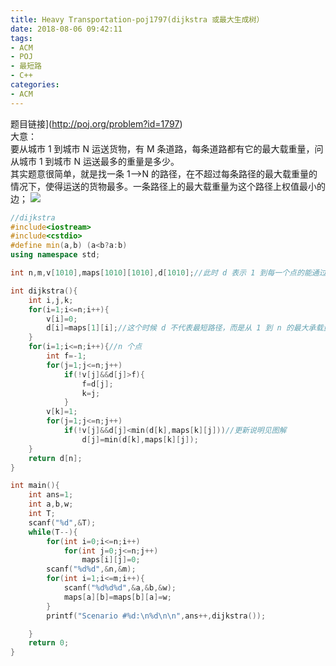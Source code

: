 ```yaml
---
title: Heavy Transportation-poj1797(dijkstra 或最大生成树）
date: 2018-08-06 09:42:11
tags:
- ACM
- POJ
- 最短路
- C++
categories:
- ACM
---
```


题目链接](http://poj.org/problem?id=1797)  
大意：  
要从城市 1 到城市 N 运送货物，有 M 条道路，每条道路都有它的最大载重量，问从城市 1 到城市 N 运送最多的重量是多少。  
其实题意很简单，就是找一条 1-->N 的路径，在不超过每条路径的最大载重量的情况下，使得运送的货物最多。一条路径上的最大载重量为这个路径上权值最小的边；
![](images/更新。jpg)

<!--more-->
```cpp
//dijkstra
#include<iostream>
#include<cstdio>
#define min(a,b) (a<b?a:b)
using namespace std;

int n,m,v[1010],maps[1010][1010],d[1010];//此时 d 表示 1 到每一个点的能通过的最大的重量

int dijkstra(){
    int i,j,k;
    for(i=1;i<=n;i++){
        v[i]=0;
        d[i]=maps[1][i];//这个时候 d 不代表最短路径，而是从 1 到 n 的最大承载量
    }
    for(i=1;i<=n;i++){//n 个点
        int f=-1;
        for(j=1;j<=n;j++)
            if(!v[j]&&d[j]>f){
                f=d[j];
                k=j;
            }
        v[k]=1;
        for(j=1;j<=n;j++)
            if(!v[j]&&d[j]<min(d[k],maps[k][j]))//更新说明见图解
                d[j]=min(d[k],maps[k][j]);
    }
    return d[n];
}

int main(){
    int ans=1;
    int a,b,w;
    int T;
    scanf("%d",&T);
    while(T--){
        for(int i=0;i<=n;i++)
			for(int j=0;j<=n;j++)
				maps[i][j]=0;
        scanf("%d%d",&n,&m);
        for(int i=1;i<=m;i++){
            scanf("%d%d%d",&a,&b,&w);
            maps[a][b]=maps[b][a]=w;
        }
        printf("Scenario #%d:\n%d\n\n",ans++,dijkstra());

    }
	return 0;
}
```